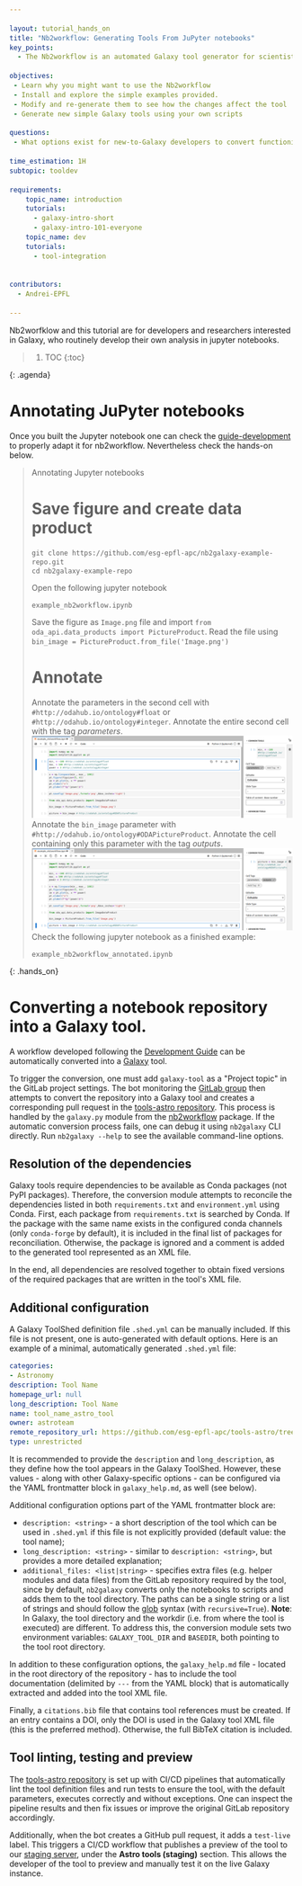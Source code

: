 ```yaml
---

layout: tutorial_hands_on
title: "Nb2workflow: Generating Tools From JuPyter notebooks"
key_points:
  - The Nb2workflow is an automated Galaxy tool generator for scientists and developers who routinely write jupyternotebooks.

objectives:
 - Learn why you might want to use the Nb2workflow 
 - Install and explore the simple examples provided.
 - Modify and re-generate them to see how the changes affect the tool
 - Generate new simple Galaxy tools using your own scripts

questions:
 - What options exist for new-to-Galaxy developers to convert functioning jupyter notebooks scripts into Galaxy tools?

time_estimation: 1H
subtopic: tooldev

requirements:
    topic_name: introduction
    tutorials:
      - galaxy-intro-short
      - galaxy-intro-101-everyone
    topic_name: dev
    tutorials:
      - tool-integration


contributors:
  - Andrei-EPFL

---
```


Nb2worfklow and this tutorial are for developers and researchers interested in Galaxy, who routinely develop their own analysis in jupyter notebooks.


> <agenda-title></agenda-title>
>
> 1. TOC
> {:toc}
>
{: .agenda}


# Annotating JuPyter notebooks


Once you built the Jupyter notebook one can check the [guide-development](https://odahub.io/docs/guide-development/) to properly adapt it for nb2workflow. Nevertheless check the hands-on below.


> <hands-on-title>Annotating Jupyter notebooks</hands-on-title>
> 
> # Save figure and create data product
>
> ```
> git clone https://github.com/esg-epfl-apc/nb2galaxy-example-repo.git
> cd nb2galaxy-example-repo
> ```
> Open the following jupyter notebook
> ```
> example_nb2workflow.ipynb
> ```
> Save the figure as ```Image.png``` file and import ```from oda_api.data_products import PictureProduct```.
> Read the file using  ```bin_image = PictureProduct.from_file('Image.png')```
> # Annotate
> Annotate the parameters in the second cell with ```#http://odahub.io/ontology#float``` or ```#http://odahub.io/ontology#integer```. Annotate the entire second cell with the tag *parameters*.
> ![text](../../images/nb2workflow-annotating-nb-inputs.png "Text")
> Annotate the ```bin_image``` parameter with ```#http://odahub.io/ontology#ODAPictureProduct```. Annotate the cell containing only this parameter with the tag *outputs*.
> ![text2](../../images/nb2workflow-annotating-nb-outputs.png "Text2")
> Check the following jupyter notebook as a finished example:
> ```
> example_nb2workflow_annotated.ipynb
> ```
{: .hands_on}

# Converting a notebook repository into a Galaxy tool.

A workflow developed following the [Development Guide](guide-development.md) can be automatically converted into a [Galaxy](https://github.com/galaxyproject/galaxy) tool.

To trigger the conversion, one must add `galaxy-tool` as a "Project topic" in the GitLab project settings. The bot monitoring the [GitLab group](https://gitlab.renkulab.io/astronomy/mmoda) then attempts to convert the repository into a Galaxy tool and creates a corresponding pull request in the [tools-astro repository](https://github.com/esg-epfl-apc/tools-astro). This process is handled by the `galaxy.py` module from the [nb2workflow](https://github.com/oda-hub/nb2workflow) package. If the automatic conversion process fails, one can debug it using `nb2galaxy` CLI directly. Run `nb2galaxy --help` to see the available command-line options.

## Resolution of the dependencies

Galaxy tools require dependencies to be available as Conda packages (not PyPI packages). Therefore, the conversion module attempts to reconcile the dependencies listed in both `requirements.txt` and `environment.yml` using Conda. First, each package from `requirements.txt` is searched by Conda. If the package with the same name exists in the configured conda channels (only `conda-forge` by default), it is included in the final list of packages for reconciliation. Otherwise, the package is ignored and a comment is added to the generated tool represented as an XML file.

In the end, all dependencies are resolved together to obtain fixed versions of the required packages that are written in the tool's XML file.

## Additional configuration

A Galaxy ToolShed definition file `.shed.yml` can be manually included. If this file is not present, one is auto-generated with default options.
Here is an example of a minimal, automatically generated `.shed.yml` file:

```yaml
categories:
- Astronomy
description: Tool Name
homepage_url: null
long_description: Tool Name
name: tool_name_astro_tool
owner: astroteam
remote_repository_url: https://github.com/esg-epfl-apc/tools-astro/tree/main/tools
type: unrestricted
```
It is recommended to provide the `description` and `long_description`, as they define how the tool appears in the Galaxy ToolShed. However, these values - along with other Galaxy-specific options - can be configured via the YAML frontmatter block in `galaxy_help.md`, as well (see below).

Additional configuration options part of the YAML frontmatter block are:
- `description: <string>` - a short description of the tool which can be used in `.shed.yml` if this file is not explicitly provided (default value: the tool name);
- `long_description: <string>` - similar to `description: <string>`, but provides a more detailed explanation;
- `additional_files: <list|string>` - specifies extra files (e.g. helper modules and data files) from the GitLab repository required by the tool, since by default, `nb2galaxy` converts only the notebooks to scripts and adds them to the tool directory. The paths can be a single string or a list of strings and should follow the [glob](https://docs.python.org/3/library/glob.html#glob.glob) syntax (with `recursive=True`). **Note**: In Galaxy, the tool directory and the workdir (i.e. from where the tool is executed) are different. To address this, the conversion module sets two environment variables: `GALAXY_TOOL_DIR` and `BASEDIR`, both pointing to the tool root directory.

In addition to these configuration options, the `galaxy_help.md` file - located in the root directory of the repository - has to include the tool documentation (delimited by `---` from the YAML block) that is automatically extracted and added into the tool XML file.

Finally, a `citations.bib` file that contains tool references must be created. If an entry contains a DOI, only the DOI is used in the Galaxy tool XML file (this is the preferred method). Otherwise, the full BibTeX citation is included.

## Tool linting, testing and preview

The [tools-astro repository](https://github.com/esg-epfl-apc/tools-astro) is set up with CI/CD pipelines that automatically lint the tool definition files and run tests to ensure the tool, with the default parameters, executes correctly and without exceptions. One can inspect the pipeline results and then fix issues or improve the original GitLab repository accordingly.

Additionally, when the bot creates a GitHub pull request, it adds a `test-live` label. This triggers a CI/CD workflow that publishes a preview of the tool to our [staging server](https://galaxy.odahub.fr), under the **Astro tools (staging)** section. This allows the developer of the tool to preview and manually test it on the live Galaxy instance.
